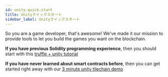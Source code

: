 ```yaml
---
id: unity-quick-start
title: Unityクイックスタート
sidebar_label: Unityクイックスタート
---
```

So you are a game developer, that's awesome! We've made it our mission to provide tools to let you build the games you want on the blockchain.

**If you have previous Solidity programming experience**, then you should start with this [truffle + unity tutorial](https://medium.com/@zacharyholland_17606/getting-started-with-loom-truffle-and-unity-f2558ad9d213)

**If you have never learned about smart contracts before**, then you can get started right away with our [3 minute unity tilechain demo](https://loomx.io/developers/docs/en/unity-sample-tiles-chain-evm.html)